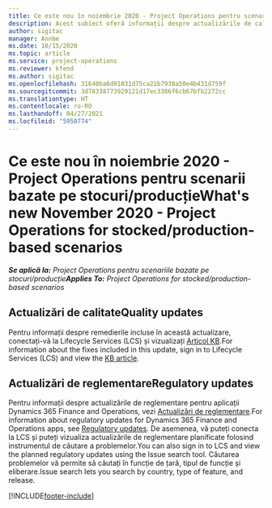 ```yaml
---
title: Ce este nou în noiembrie 2020 - Project Operations pentru scenarii bazate pe stocuri/producție
description: Acest subiect oferă informații despre actualizările de calitate disponibile în lansarea din noiembrie 2020 Project Operations pentru scenarii bazate pe producție stocată.
author: sigitac
manager: Annbe
ms.date: 10/15/2020
ms.topic: article
ms.service: project-operations
ms.reviewer: kfend
ms.author: sigitac
ms.openlocfilehash: 31640ba6d91831d75ca21b7938a50e4b431d759f
ms.sourcegitcommit: 3d78338773929121d17ec3386f6cb67bfb2272cc
ms.translationtype: HT
ms.contentlocale: ro-RO
ms.lasthandoff: 04/27/2021
ms.locfileid: "5950774"
---
```

# <a name="whats-new-november-2020---project-operations-for-stockedproduction-based-scenarios"></a><span data-ttu-id="bf90c-103">Ce este nou în noiembrie 2020 - Project Operations pentru scenarii bazate pe stocuri/producție</span><span class="sxs-lookup"><span data-stu-id="bf90c-103">What's new November 2020 - Project Operations for stocked/production-based scenarios</span></span>

<span data-ttu-id="bf90c-104">_**Se aplică la:** Project Operations pentru scenariile bazate pe stocuri/producție_</span><span class="sxs-lookup"><span data-stu-id="bf90c-104">_**Applies To:** Project Operations for stocked/production-based scenarios_</span></span>

## <a name="quality-updates"></a><span data-ttu-id="bf90c-105">Actualizări de calitate</span><span class="sxs-lookup"><span data-stu-id="bf90c-105">Quality updates</span></span>

<span data-ttu-id="bf90c-106">Pentru informații despre remedierile incluse în această actualizare, conectați-vă la Lifecycle Services (LCS) și vizualizați [Articol KB](https://fix.lcs.dynamics.com/Issue/Details?bugId=488609&amp;dbType=3&amp;qc=8251e8e1d5e2386de850599926c1adc3fec8e2ba25308036d22cdfe0a1c28fc7).</span><span class="sxs-lookup"><span data-stu-id="bf90c-106">For information about the fixes included in this update, sign in to Lifecycle Services (LCS) and view the [KB article](https://fix.lcs.dynamics.com/Issue/Details?bugId=488609&amp;dbType=3&amp;qc=8251e8e1d5e2386de850599926c1adc3fec8e2ba25308036d22cdfe0a1c28fc7).</span></span>

## <a name="regulatory-updates"></a><span data-ttu-id="bf90c-107">Actualizări de reglementare</span><span class="sxs-lookup"><span data-stu-id="bf90c-107">Regulatory updates</span></span>

<span data-ttu-id="bf90c-108">Pentru informații despre actualizările de reglementare pentru aplicații Dynamics 365 Finance and Operations, vezi [Actualizări de reglementare](/dynamics365/finance/localizations/regulatory-updates).</span><span class="sxs-lookup"><span data-stu-id="bf90c-108">For information about regulatory updates for Dynamics 365 Finance and Operations apps, see [Regulatory updates](/dynamics365/finance/localizations/regulatory-updates).</span></span> <span data-ttu-id="bf90c-109">De asemenea, vă puteți conecta la LCS și puteți vizualiza actualizările de reglementare planificate folosind instrumentul de căutare a problemelor.</span><span class="sxs-lookup"><span data-stu-id="bf90c-109">You can also sign in to LCS and view the planned regulatory updates using the Issue search tool.</span></span> <span data-ttu-id="bf90c-110">Căutarea problemelor vă permite să căutați în funcție de țară, tipul de funcție și eliberare.</span><span class="sxs-lookup"><span data-stu-id="bf90c-110">Issue search lets you search by country, type of feature, and release.</span></span>


[!INCLUDE[footer-include](../../includes/footer-banner.md)]
